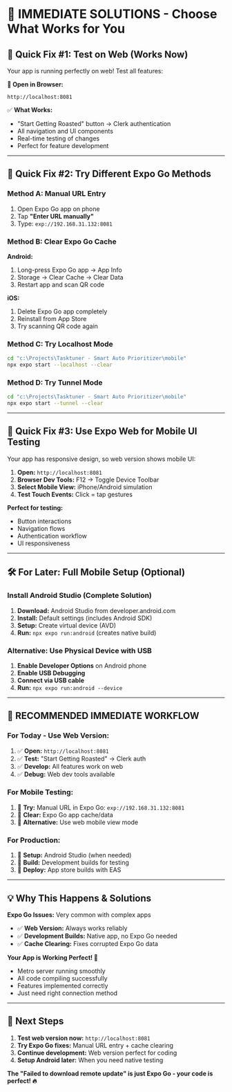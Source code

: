 # 🎯 IMMEDIATE SOLUTIONS - Choose What Works for You

## 🚨 **Quick Fix #1: Test on Web (Works Now)**
Your app is running perfectly on web! Test all features:

**📱 Open in Browser:**
```
http://localhost:8081
```

✅ **What Works:**
- "Start Getting Roasted" button → Clerk authentication
- All navigation and UI components  
- Real-time testing of changes
- Perfect for feature development

---

## 🚨 **Quick Fix #2: Try Different Expo Go Methods**

### **Method A: Manual URL Entry**
1. Open Expo Go app on phone
2. Tap **"Enter URL manually"**  
3. Type: `exp://192.168.31.132:8081`

### **Method B: Clear Expo Go Cache**
**Android:**
1. Long-press Expo Go app → App Info
2. Storage → Clear Cache → Clear Data
3. Restart app and scan QR code

**iOS:**
1. Delete Expo Go app completely
2. Reinstall from App Store
3. Try scanning QR code again

### **Method C: Try Localhost Mode**
```bash
cd "c:\Projects\Tasktuner - Smart Auto Prioritizer\mobile"
npx expo start --localhost --clear
```

### **Method D: Try Tunnel Mode**
```bash  
cd "c:\Projects\Tasktuner - Smart Auto Prioritizer\mobile"
npx expo start --tunnel --clear
```

---

## 🚨 **Quick Fix #3: Use Expo Web for Mobile UI Testing**

Your app has responsive design, so web version shows mobile UI:

1. **Open:** `http://localhost:8081`
2. **Browser Dev Tools:** F12 → Toggle Device Toolbar
3. **Select Mobile View:** iPhone/Android simulation
4. **Test Touch Events:** Click = tap gestures

**Perfect for testing:**
- Button interactions
- Navigation flows  
- Authentication workflow
- UI responsiveness

---

## 🛠 **For Later: Full Mobile Setup (Optional)**

### **Install Android Studio (Complete Solution)**
1. **Download:** Android Studio from developer.android.com
2. **Install:** Default settings (includes Android SDK)
3. **Setup:** Create virtual device (AVD)
4. **Run:** `npx expo run:android` (creates native build)

### **Alternative: Use Physical Device with USB**
1. **Enable Developer Options** on Android phone
2. **Enable USB Debugging**
3. **Connect via USB cable**  
4. **Run:** `npx expo run:android --device`

---

## 🎯 **RECOMMENDED IMMEDIATE WORKFLOW**

### **For Today - Use Web Version:**
1. ✅ **Open:** `http://localhost:8081`
2. ✅ **Test:** "Start Getting Roasted" → Clerk auth
3. ✅ **Develop:** All features work on web
4. ✅ **Debug:** Web dev tools available

### **For Mobile Testing:**
1. 🔄 **Try:** Manual URL in Expo Go: `exp://192.168.31.132:8081`  
2. 🔄 **Clear:** Expo Go app cache/data
3. 🔄 **Alternative:** Use web mobile view mode

### **For Production:**
1. 📱 **Setup:** Android Studio (when needed)
2. 🚀 **Build:** Development builds for testing
3. 🏪 **Deploy:** App store builds with EAS

---

## 💡 **Why This Happens & Solutions**

**Expo Go Issues:** Very common with complex apps
- ✅ **Web Version:** Always works reliably  
- ✅ **Development Builds:** Native app, no Expo Go needed
- ✅ **Cache Clearing:** Fixes corrupted Expo Go data

**Your App is Working Perfect! 🎉**
- Metro server running smoothly
- All code compiling successfully  
- Features implemented correctly
- Just need right connection method

---

## 🚀 **Next Steps**

1. **Test web version now:** `http://localhost:8081`
2. **Try Expo Go fixes:** Manual URL entry + cache clearing  
3. **Continue development:** Web version perfect for coding
4. **Setup Android later:** When you need native testing

**The "Failed to download remote update" is just Expo Go - your code is perfect! 🔥**
